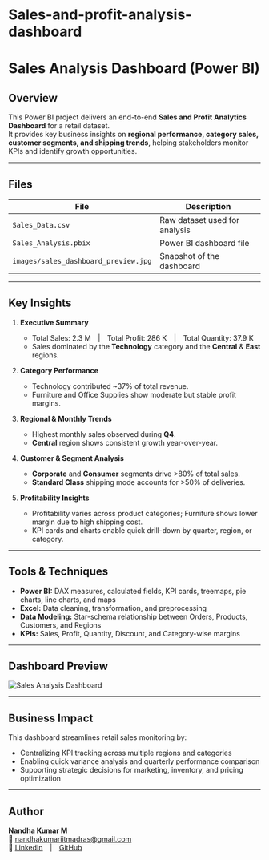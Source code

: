 # Sales-and-profit-analysis-dashboard

#  Sales Analysis Dashboard (Power BI)

##  Overview
This Power BI project delivers an end-to-end **Sales and Profit Analytics Dashboard** for a retail dataset.  
It provides key business insights on **regional performance, category sales, customer segments, and shipping trends**, helping stakeholders monitor KPIs and identify growth opportunities.

---

##  Files
| File | Description |
|------|--------------|
| `Sales_Data.csv` | Raw dataset used for analysis |
| `Sales_Analysis.pbix` | Power BI dashboard file |
| `images/sales_dashboard_preview.jpg` | Snapshot of the dashboard |

---

##  Key Insights
1. **Executive Summary**  
   - Total Sales: 2.3 M | Total Profit: 286 K | Total Quantity: 37.9 K  
   - Sales dominated by the **Technology** category and the **Central** & **East** regions.

2. **Category Performance**  
   - Technology contributed ~37% of total revenue.  
   - Furniture and Office Supplies show moderate but stable profit margins.

3. **Regional & Monthly Trends**  
   - Highest monthly sales observed during **Q4**.  
   - **Central** region shows consistent growth year-over-year.

4. **Customer & Segment Analysis**  
   - **Corporate** and **Consumer** segments drive >80% of total sales.  
   - **Standard Class** shipping mode accounts for >50% of deliveries.

5. **Profitability Insights**  
   - Profitability varies across product categories; Furniture shows lower margin due to high shipping cost.  
   - KPI cards and charts enable quick drill-down by quarter, region, or category.

---

## Tools & Techniques
- **Power BI:** DAX measures, calculated fields, KPI cards, treemaps, pie charts, line charts, and maps  
- **Excel:** Data cleaning, transformation, and preprocessing  
- **Data Modeling:** Star-schema relationship between Orders, Products, Customers, and Regions  
- **KPIs:** Sales, Profit, Quantity, Discount, and Category-wise margins  

---

##  Dashboard Preview
![Sales Analysis Dashboard](![preview](https://github.com/user-attachments/assets/966b97c9-f687-46ff-9c53-ee2f224705bb)
)

---

##  Business Impact
This dashboard streamlines retail sales monitoring by:
- Centralizing KPI tracking across multiple regions and categories  
- Enabling quick variance analysis and quarterly performance comparison  
- Supporting strategic decisions for marketing, inventory, and pricing optimization  

---

##  Author
**Nandha Kumar M**  
📧 [nandhakumariitmadras@gmail.com](mailto:nandhakumariitmadras@gmail.com)  
🔗 [LinkedIn](https://www.linkedin.com/in/nandha-kumar-m-b642aa287) | [GitHub](https://github.com/M-Nandhakumar252002)
